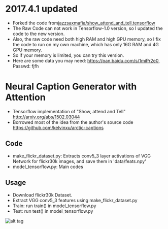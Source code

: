 # 2017.4.1 updated
* Forked the code from[jazzsaxmafia/show_attend_and_tell.tensorflow](https://github.com/jazzsaxmafia/show_attend_and_tell.tensorflow)
* The Raw Code can not work in Tensorflow-1.0 version, so I updated the code to the new version.
* Also, the raw code need both high RAM and high GPU memory, so I fix the code to run on my own machine, which has only 16G RAM and 4G GPU memory.
* So if your memory is limited, you can try this version.
* Here are some data you may need: https://pan.baidu.com/s/1miPr2e0, Passwd: fjfh

# Neural Caption Generator with Attention
* Tensorflow implementation of "Show, attend and Tell" http://arxiv.org/abs/1502.03044
* Borrowed most of the idea from the author's source code https://github.com/kelvinxu/arctic-captions

## Code
* make_flickr_dataset.py: Extracts conv5_3 layer activations of VGG Network for flickr30k images, and save them in 'data/feats.npy'
* model_tensorflow.py: Main codes

## Usage
* Download flickr30k Dataset.
* Extract VGG conv5_3 features using make_flickr_dataset.py
* Train: run train() in model_tensorflow.py
* Test: run test() in model_tensorflow.py

![alt tag](https://github.com/jazzsaxmafia/show_attend_and_tell.tensorflow/blob/master/attend.jpg)
